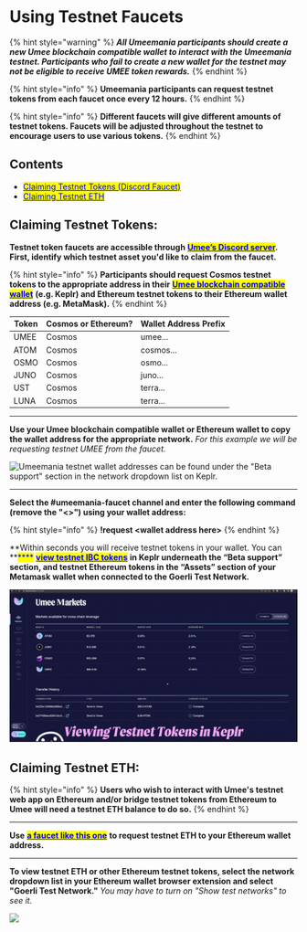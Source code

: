 # Using Testnet Faucets

{% hint style="warning" %}
_**All Umeemania participants should create a new Umee blockchain compatible wallet to interact with the Umeemania testnet. Participants who fail to create a new wallet for the testnet may not be eligible to receive UMEE token rewards.**_
{% endhint %}

{% hint style="info" %}
**Umeemania participants can request testnet tokens from each faucet once every 12 hours.**
{% endhint %}

{% hint style="info" %}
**Different faucets will give different amounts of testnet tokens. Faucets will be adjusted throughout the testnet to encourage users to use various tokens.**
{% endhint %}

## **Contents**

* [<mark style="color:blue;">Claiming Testnet Tokens (Discord Faucet)</mark>](using-testnet-faucets.md#claiming-testnet-tokens)<mark style="color:blue;"></mark>
* <mark style="color:blue;"></mark>[<mark style="color:blue;">Claiming Testnet ETH</mark>](using-testnet-faucets.md#claiming-testnet-eth)<mark style="color:blue;"></mark>

## Claiming Testnet Tokens:

**Testnet token faucets are accessible through** [<mark style="color:blue;">**Umee’s Discord server**</mark>](https://discord.gg/umee)**. First, identify which testnet asset you'd like to claim from the faucet.**

{% hint style="info" %}
**Participants should request Cosmos testnet tokens to the appropriate address in their** [<mark style="color:blue;">**Umee blockchain compatible wallet**</mark>](../getting-started/creating-a-wallet.md) **(e.g. Keplr) and Ethereum testnet tokens to their Ethereum wallet address (e.g. MetaMask).**
{% endhint %}

| Token | Cosmos or Ethereum? | Wallet Address Prefix |
| ----- | ------------------- | --------------------- |
| UMEE  | Cosmos              | umee...               |
| ATOM  | Cosmos              | cosmos...             |
| OSMO  | Cosmos              | osmo...               |
| JUNO  | Cosmos              | juno...               |
| UST   | Cosmos              | terra...              |
| LUNA  | Cosmos              | terra...              |

****

**Use your Umee blockchain compatible wallet or Ethereum wallet to copy the wallet address for the appropriate network.** _For this example we will be requesting testnet UMEE from the faucet._

![Umeemania testnet wallet addresses can be found under the "Beta support" section in the network dropdown list on Keplr.](https://lh3.googleusercontent.com/5h7Aeiv-irQicdNAYHR0JrzERONuifOLf3v97qXrRcwnmVYJlpEuDHzM7NKpZIsVjpUShwvuP-MnxXIMdRZDehk7zi2EgVkq0DyYd3JRjVgJzoP8msA8\_RfERHAtjF9skmNti1Xl)

****

**Select the #umeemania-faucet channel and enter the following command (remove the "<>") using your wallet address:**

{% hint style="info" %}
**!request \<wallet address here>**
{% endhint %}



**Within seconds you will receive testnet tokens in your wallet. You can **<mark style="color:blue;">****</mark> [<mark style="color:blue;">**view testnet IBC tokens**</mark>](connecting-wallets.md#viewing-umeemania-test-networks) **in Keplr underneath the “Beta support” section, and testnet Ethereum tokens in the “Assets” section of your Metamask wallet when connected to the Goerli Test Network.**

![](<../../.gitbook/assets/Viewing testnet tokens - Umeemania (2).gif>)

## **Claiming Testnet ETH:**

{% hint style="info" %}
**Users who wish to interact with Umee's testnet web app on Ethereum and/or bridge testnet tokens from Ethereum to Umee will need a testnet ETH balance to do so.**
{% endhint %}

****

**Use** [<mark style="color:blue;">**a faucet like this one**</mark>](https://goerli-faucet.mudit.blog/) **to request testnet ETH to your Ethereum wallet address.**

****

**To view testnet ETH or other Ethereum testnet tokens, select the network dropdown list in your Ethereum wallet browser extension and select "Goerli Test Network."** _You may have to turn on "Show test networks" to see it._

![](https://lh5.googleusercontent.com/-H1oczpEAPI2eZ-tg77CyTt9eBYYLf0x1MpVhzmyaPSdEhXZy8uz7PIem87KHkdZoXgIsK6zI9m6aG3KFy14vQbBgsKarhS\_dwKlH1D4Tjzt30TsmmQomY1yC\_0euePs9JRXhqXF)
